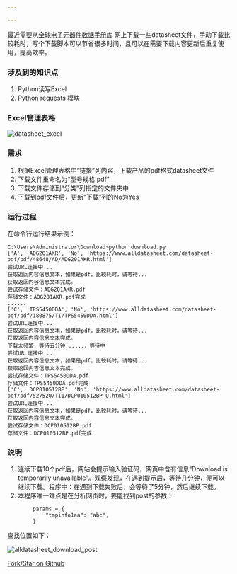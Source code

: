 ```yaml
---

---
```


 

最近需要从[全球电子元器件数据手册库](https://www.alldatasheet.com/) 网上下载一些datasheet文件，手动下载比较耗时，写个下载脚本可以节省很多时间，且可以在需要下载内容更新后重复使用，提高效率。

### 涉及到的知识点

1. Python读写Excel
2. Python requests 模块

### Excel管理表格

![datasheet_excel](https://github.com/zhenzhang20/zhenzhang20.github.io/tree/master/2020/08/25/2020-08-25-Use-Python-Requests-Download-Alldatasheet/2020-08-25-datasheet_excel.png)



### 需求

1. 根据Excel管理表格中“链接”列内容，下载产品的pdf格式datasheet文件
2. 下载文件重命名为“型号规格.pdf”
3. 下载文件存储到“分类”列指定的文件夹中
4. 下载到pdf文件后，更新“下载”列的No为Yes



### 运行过程

在命令行运行结果示例：

```
C:\Users\Administrator\Download>python download.py
['A', 'ADG201AKR', 'No', 'https://www.alldatasheet.com/datasheet-pdf/pdf/48648/AD/ADG201AKR.html']
尝试URL连接中...
获取返回内容信息文本，如果是pdf，比较耗时，请等待...
获取返回内容信息文本完成。
尝试存储文件：ADG201AKR.pdf
存储文件：ADG201AKR.pdf完成
......
['C', 'TPS5450DDA', 'No', 'https://www.alldatasheet.com/datasheet-pdf/pdf/180875/TI/TPS5450DDA.html']
尝试URL连接中...
获取返回内容信息文本，如果是pdf，比较耗时，请等待...
获取返回内容信息文本完成。
下载太频繁，等待五分钟......，等待中
尝试URL连接中...
获取返回内容信息文本，如果是pdf，比较耗时，请等待...
获取返回内容信息文本完成。
尝试存储文件：TPS5450DDA.pdf
存储文件：TPS5450DDA.pdf完成
['C', 'DCP010512BP', 'No', 'https://www.alldatasheet.com/datasheet-pdf/pdf/527520/TI1/DCP010512BP-U.html']
尝试URL连接中...
获取返回内容信息文本，如果是pdf，比较耗时，请等待...
获取返回内容信息文本完成。
尝试存储文件：DCP010512BP.pdf
存储文件：DCP010512BP.pdf完成
```

### 说明

1. 连续下载10个pdf后，网站会提示输入验证码，网页中含有信息“Download is temporarily unavailable”。观察发现，在遇到提示后，等待几分钟，便可以继续下载。程序中：在遇到下载失败后，会等待了5分钟，然后继续下载。
2. 本程序唯一难点是在分析网页时，要能找到post的参数：

```
        params = {
            "tmpinfo1aa": "abc",
        }
```



查找位置如下： 

![alldatasheet_download_post](https://github.com/zhenzhang20/zhenzhang20.github.io/tree/master/2020/08/25/2020-08-25-Use-Python-Requests-Download-Alldatasheet/2020-08-25-alldatasheet_download_post.png)



[Fork/Star on Github](https://github.com/zhenzhang20/Alldatasheet)




